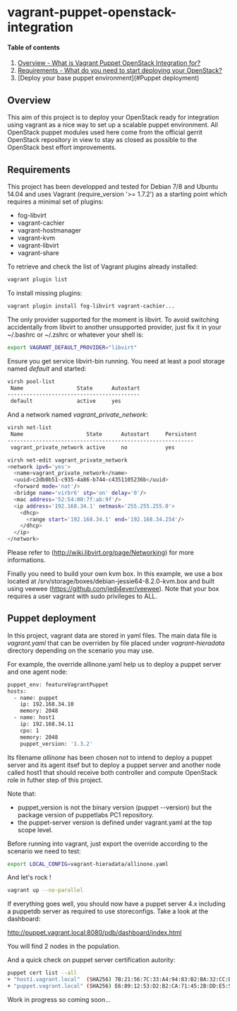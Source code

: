 vagrant-puppet-openstack-integration
====================================

#### Table of contents

1. [Overview - What is Vagrant Puppet OpenStack Integration for?](#Overview)
2. [Requirements - What do you need to start deploying your OpenStack?](#Requirements)
3. [Deploy your base puppet environment](#Puppet deployment)

Overview
--------

This aim of this project is to deploy your OpenStack ready for integration using
vagrant as a nice way to set up a scalable puppet environment.
All OpenStack puppet modules used here come from the official gerrit OpenStack
repository in view to stay as closed as possible to the OpenStack best effort
improvements.

Requirements
------------

This project has been developped and tested for Debian 7/8 and Ubuntu 14.04 and 
uses Vagrant (require_version '>= 1.7.2') as a starting point which requires a 
minimal set of plugins:

* fog-libvirt
* vagrant-cachier
* vagrant-hostmanager
* vagrant-kvm
* vagrant-libvirt
* vagrant-share

To retrieve and check the list of Vagrant plugins already installed:

```bash
vagrant plugin list
```

To install missing plugins:

```bash
vagrant plugin install fog-libvirt vagrant-cachier...
```

The only provider supported for the moment is libvirt.
To avoid switching accidentally from libvirt to another unsupported provider, 
just fix it in your ~/.bashrc or ~/.zshrc or whatever your shell is:

```bash
export VAGRANT_DEFAULT_PROVIDER="libvirt"
```

Ensure you get service libvirt-bin running.
You need at least a pool storage named *default* and started:

```bash
virsh pool-list
 Name                 State      Autostart
------------------------------------------
 default              active     yes
```

And a network named *vagrant_private_network*:

```bash
virsh net-list
 Name                    State      Autostart     Persistent 
-----------------------------------------------------------
 vagrant_private_network active     no            yes

virsh net-edit vagrant_private_network
<network ipv6='yes'>
  <name>vagrant_private_network</name>
  <uuid>c2db0b51-c935-4a86-b744-c4351105236b</uuid>
  <forward mode='nat'/>
  <bridge name='virbr6' stp='on' delay='0'/>
  <mac address='52:54:00:7f:ab:9f'/>
  <ip address='192.168.34.1' netmask='255.255.255.0'>
    <dhcp>
      <range start='192.168.34.1' end='192.168.34.254'/>
    </dhcp>
  </ip>
</network>
```

Please refer to (http://wiki.libvirt.org/page/Networking) for more informations.

Finally you need to build your own kvm box. In this example, we use a box 
located at /srv/storage/boxes/debian-jessie64-8.2.0-kvm.box and built using
veewee (https://github.com/jedi4ever/veewee).
Note that your box requires a user vagrant with sudo privileges to ALL.

Puppet deployment
-----------------

In this project, vagrant data are stored in yaml files.
The main data file is *vagrant.yaml* that can be overriden by file placed under
*vagrant-hieradata* directory depending on the scenario you may use.

For example, the override allinone.yaml help us to deploy a puppet server and one agent node:

```bash
puppet_env: featureVagrantPuppet
hosts:
  - name: puppet
    ip: 192.168.34.10
    memory: 2048
  - name: host1
    ip: 192.168.34.11
    cpu: 1
    memory: 2048
    puppet_version: '1.3.2'
```

Its filename *allinone* has been chosen not to intend to deploy a puppet server
and its agent itsef but to deploy a puppet server and another node called host1
that should receive both controller and compute OpenStack role in futher step of
this project.

Note that:
* puppet_version is not the binary version (puppet --version) but the
package version of puppetlabs PC1 repository.
* the puppet-server version is defined under vagrant.yaml at the top scope level.

Before running into vagrant, just export the override according to the scenario
we need to test:
```bash
export LOCAL_CONFIG=vagrant-hieradata/allinone.yaml
```

And let's rock !
```bash
vagrant up --no-parallel
```

If everything goes well, you should now have a puppet server 4.x including a puppetdb
server as required to use storeconfigs. Take a look at the dashboard:

http://puppet.vagrant.local:8080/pdb/dashboard/index.html

You will find 2 nodes in the population.

And a quick check on puppet server certification autority:

```bash
puppet cert list --all
+ "host1.vagrant.local"  (SHA256) 7B:21:56:7C:33:A4:94:83:B2:BA:32:CC:B0:1D:A5:C5:52:E4:CF:4A:F1:B2:A5:07:1D:F2:D6:17:77:7C:C7:C6
+ "puppet.vagrant.local" (SHA256) E6:89:12:53:D2:B2:CA:71:45:2B:DD:E5:50:F0:30:B5:60:FF:A3:F9:82:A7:E9:5B:DC:46:94:BD:0E:44:7E:29 (alt names: "DNS:puppet.vagrant.local", "DNS:puppet", "DNS:puppet.vagrant.local")
```


Work in progress so coming soon...
